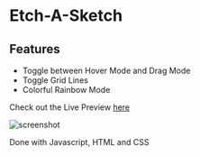 # Etch-A-Sketch

## Features

- Toggle between Hover Mode and Drag Mode
- Toggle Grid Lines
- Colorful Rainbow Mode

Check out the Live Preview [here](https://jaysan0.github.io/etch-a-sketch/)

![screenshot](https://user-images.githubusercontent.com/96383676/179364623-2b5efd31-b43e-4a05-a9fd-505b11783c5b.png)

Done with Javascript, HTML and CSS
